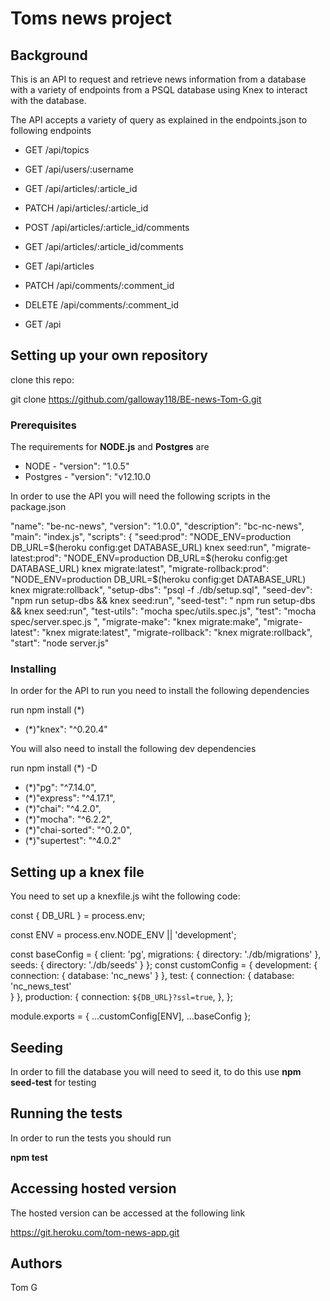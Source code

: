 # Toms news project

## Background

This is an API to request and retrieve news information from a database with a variety of endpoints from a PSQL database using Knex to interact with the database.

The API accepts a variety of query as explained in the endpoints.json to following endpoints

* GET /api/topics

* GET /api/users/:username

* GET /api/articles/:article_id
* PATCH /api/articles/:article_id

* POST /api/articles/:article_id/comments
* GET /api/articles/:article_id/comments

* GET /api/articles

* PATCH /api/comments/:comment_id
* DELETE /api/comments/:comment_id

* GET /api

## Setting up your own repository

clone this repo:

git clone https://github.com/galloway118/BE-news-Tom-G.git 

### Prerequisites

The requirements for **NODE.js** and **Postgres** are

* NODE - "version": "1.0.5"
* Postgres - "version": "v12.10.0

In order to use the API you will need the following scripts in the package.json

"name": "be-nc-news",
  "version": "1.0.0",
  "description": "bc-nc-news",
  "main": "index.js",
  "scripts": {
    "seed:prod": "NODE_ENV=production DB_URL=$(heroku config:get DATABASE_URL) knex seed:run",
    "migrate-latest:prod": "NODE_ENV=production DB_URL=$(heroku config:get DATABASE_URL) knex migrate:latest",
    "migrate-rollback:prod": "NODE_ENV=production DB_URL=$(heroku config:get DATABASE_URL) knex migrate:rollback",
    "setup-dbs": "psql -f ./db/setup.sql",
    "seed-dev": "npm run setup-dbs && knex seed:run",
    "seed-test": " npm run setup-dbs && knex seed:run",
    "test-utils": "mocha spec/utils.spec.js",
    "test": "mocha spec/server.spec.js ",
    "migrate-make": "knex migrate:make",
    "migrate-latest": "knex migrate:latest",
    "migrate-rollback": "knex migrate:rollback",
    "start": "node server.js"

### Installing

In order for the API to run you need to install the following dependencies

 run npm install (*)

* (*)"knex": "^0.20.4"

You will also need to install the following dev dependencies 

  run npm install (*) -D

* (*)"pg": "^7.14.0",
* (*)"express": "^4.17.1",
* (*)"chai": "^4.2.0",
* (*)"mocha": "^6.2.2",
* (*)"chai-sorted": "^0.2.0",
* (*)"supertest": "^4.0.2"

## Setting up a knex file 

You need to set up a knexfile.js wiht the following code:

const { DB_URL } = process.env;

const ENV = process.env.NODE_ENV || 'development';

const baseConfig = {
  client: 'pg',
  migrations: {
    directory: './db/migrations'
  },
  seeds: {
    directory: './db/seeds'
  }
};
const customConfig = {
  development: {
    connection: {
      database: 'nc_news'
    }
  },
  test: {
    connection: {
      database: 'nc_news_test'  
    }
  },
  production: {
    connection: `${DB_URL}?ssl=true`,
  },
};

module.exports = { ...customConfig[ENV], ...baseConfig };

## Seeding 

In order to fill the database you will need to seed it, to do this use **npm seed-test** for testing

## Running the tests

In order to run the tests you should run

 **npm test**

## Accessing hosted version

The hosted version can be accessed at the following link 

https://git.heroku.com/tom-news-app.git

## Authors 

Tom G




